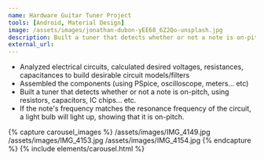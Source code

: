 ```yaml
---
name: Hardware Guitar Tuner Project	
tools: [Android, Material Design]
image: /assets/images/jonathan-dubon-yEE68_6Z2Qo-unsplash.jpg
description: Built a tuner that detects whether or not a note is on-pitch
external_url: 
---
```

- Analyzed electrical circuits, calculated desired voltages, resistances, capacitances to build desirable circuit models/filters
- Assembled the components (using PSpice, oscilloscope, meters... etc)
- Built a tuner that detects whether or not a note is on-pitch, using resistors, capacitors, IC chips... etc.
- If the note's frequency matches the resonance frequency of the circuit, a light bulb will light up, showing that it is on-pitch.

{% capture carousel_images %}
/assets/images/IMG_4149.jpg
/assets/images/IMG_4153.jpg
/assets/images/IMG_4154.jpg
{% endcapture %}
{% include elements/carousel.html %}